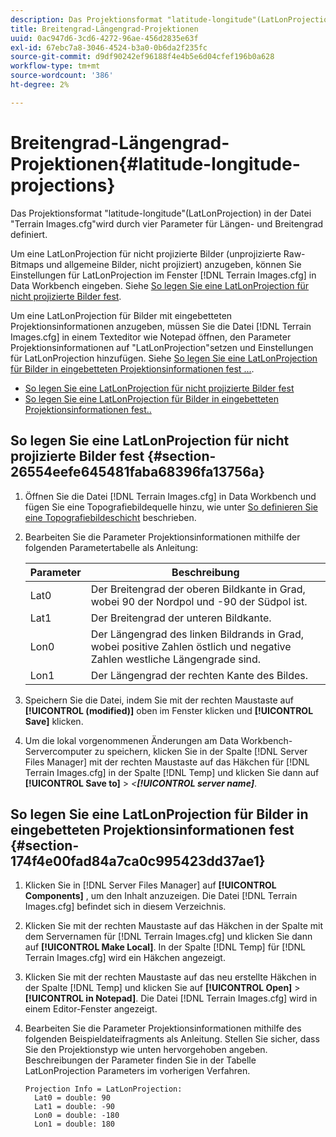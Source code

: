 ```yaml
---
description: Das Projektionsformat "latitude-longitude"(LatLonProjection) in der Datei "Terrain Images.cfg"wird durch vier Parameter für Längen- und Breitengrad definiert.
title: Breitengrad-Längengrad-Projektionen
uuid: 0ac947d6-3cd6-4272-96ae-456d2835e63f
exl-id: 67ebc7a8-3046-4524-b3a0-0b6da2f235fc
source-git-commit: d9df90242ef96188f4e4b5e6d04cfef196b0a628
workflow-type: tm+mt
source-wordcount: '386'
ht-degree: 2%

---
```


# Breitengrad-Längengrad-Projektionen{#latitude-longitude-projections}

Das Projektionsformat &quot;latitude-longitude&quot;(LatLonProjection) in der Datei &quot;Terrain Images.cfg&quot;wird durch vier Parameter für Längen- und Breitengrad definiert.

Um eine LatLonProjection für nicht projizierte Bilder (unprojizierte Raw-Bitmaps und allgemeine Bilder, nicht projiziert) anzugeben, können Sie Einstellungen für LatLonProjection im Fenster [!DNL Terrain Images.cfg] in Data Workbench eingeben. Siehe [So legen Sie eine LatLonProjection für nicht projizierte Bilder fest](../../../../../home/c-geo-oview/c-wk-img-lyrs/c-trn-img-lyrs/c-proj-info-trn-imgs/c-lat-long-proj.md#section-26554eefe645481faba68396fa13756a).

Um eine LatLonProjection für Bilder mit eingebetteten Projektionsinformationen anzugeben, müssen Sie die Datei [!DNL Terrain Images.cfg] in einem Texteditor wie Notepad öffnen, den Parameter Projektionsinformationen auf &quot;LatLonProjection&quot;setzen und Einstellungen für LatLonProjection hinzufügen. Siehe [So legen Sie eine LatLonProjection für Bilder in eingebetteten Projektionsinformationen fest ...](../../../../../home/c-geo-oview/c-wk-img-lyrs/c-trn-img-lyrs/c-proj-info-trn-imgs/c-lat-long-proj.md#section-174f4e00fad84a7ca0c995423dd37ae1).

* [So legen Sie eine LatLonProjection für nicht projizierte Bilder fest](../../../../../home/c-geo-oview/c-wk-img-lyrs/c-trn-img-lyrs/c-proj-info-trn-imgs/c-lat-long-proj.md#section-26554eefe645481faba68396fa13756a)
* [So legen Sie eine LatLonProjection für Bilder in eingebetteten Projektionsinformationen fest..](../../../../../home/c-geo-oview/c-wk-img-lyrs/c-trn-img-lyrs/c-proj-info-trn-imgs/c-lat-long-proj.md#section-174f4e00fad84a7ca0c995423dd37ae1)

## So legen Sie eine LatLonProjection für nicht projizierte Bilder fest {#section-26554eefe645481faba68396fa13756a}

1. Öffnen Sie die Datei [!DNL Terrain Images.cfg] in Data Workbench und fügen Sie eine Topografiebildequelle hinzu, wie unter [So definieren Sie eine Topografiebildeschicht](../../../../../home/c-geo-oview/c-wk-img-lyrs/c-trn-img-lyrs/c-trn-img-lyrs.md#concept-8a0a16013e824ac29f35a0349b5d8ccf) beschrieben.

1. Bearbeiten Sie die Parameter Projektionsinformationen mithilfe der folgenden Parametertabelle als Anleitung:

   | Parameter | Beschreibung |
   |---|---|
   | Lat0 | Der Breitengrad der oberen Bildkante in Grad, wobei 90 der Nordpol und -90 der Südpol ist. |
   | Lat1 | Der Breitengrad der unteren Bildkante. |
   | Lon0 | Der Längengrad des linken Bildrands in Grad, wobei positive Zahlen östlich und negative Zahlen westliche Längengrade sind. |
   | Lon1 | Der Längengrad der rechten Kante des Bildes. |

1. Speichern Sie die Datei, indem Sie mit der rechten Maustaste auf **[!UICONTROL (modified)]** oben im Fenster klicken und **[!UICONTROL Save]** klicken.

1. Um die lokal vorgenommenen Änderungen am Data Workbench-Servercomputer zu speichern, klicken Sie in der Spalte [!DNL Server Files Manager] mit der rechten Maustaste auf das Häkchen für [!DNL Terrain Images.cfg] in der Spalte [!DNL Temp] und klicken Sie dann auf **[!UICONTROL Save to]** > *&lt;**[!UICONTROL server name]***.

## So legen Sie eine LatLonProjection für Bilder in eingebetteten Projektionsinformationen fest {#section-174f4e00fad84a7ca0c995423dd37ae1}

1. Klicken Sie in [!DNL Server Files Manager] auf **[!UICONTROL Components]** , um den Inhalt anzuzeigen. Die Datei [!DNL Terrain Images.cfg] befindet sich in diesem Verzeichnis.

1. Klicken Sie mit der rechten Maustaste auf das Häkchen in der Spalte mit dem Servernamen für [!DNL Terrain Images.cfg] und klicken Sie dann auf **[!UICONTROL Make Local]**. In der Spalte [!DNL Temp] für [!DNL Terrain Images.cfg] wird ein Häkchen angezeigt.

1. Klicken Sie mit der rechten Maustaste auf das neu erstellte Häkchen in der Spalte [!DNL Temp] und klicken Sie auf **[!UICONTROL Open]** > **[!UICONTROL in Notepad]**. Die Datei [!DNL Terrain Images.cfg] wird in einem Editor-Fenster angezeigt.

1. Bearbeiten Sie die Parameter Projektionsinformationen mithilfe des folgenden Beispieldateifragments als Anleitung. Stellen Sie sicher, dass Sie den Projektionstyp wie unten hervorgehoben angeben. Beschreibungen der Parameter finden Sie in der Tabelle LatLonProjection Parameters im vorherigen Verfahren.

   ```
   Projection Info = LatLonProjection: 
     Lat0 = double: 90
     Lat1 = double: -90
     Lon0 = double: -180
     Lon1 = double: 180
   ```
